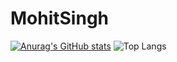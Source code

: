 # MohitSingh
[![Anurag's GitHub stats](https://github-readme-stats.vercel.app/api?username=mohitsingh351)](https://github.com/mohitsingh351/github-readme-stats)
![Top Langs](https://github-readme-stats.vercel.app/api/top-langs/?username=CharalambosIoannou&theme=tokyonight)
